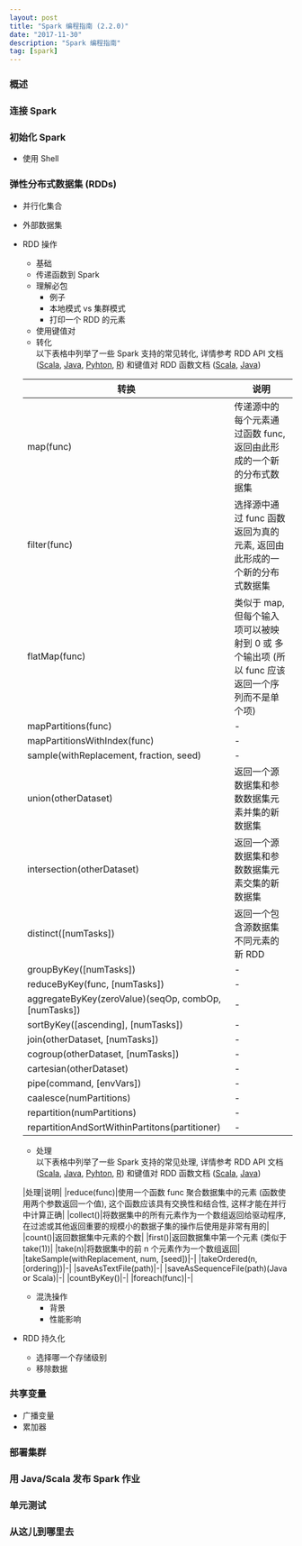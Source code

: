```yaml
---
layout: post
title: "Spark 编程指南 (2.2.0)"
date: "2017-11-30"
description: "Spark 编程指南"
tag: [spark]
---
```


### 概述
### 连接 Spark
### 初始化 Spark
- 使用 Shell
### 弹性分布式数据集 (RDDs)
- 并行化集合
- 外部数据集
- RDD 操作
  - 基础
  - 传递函数到 Spark
  - 理解必包
    - 例子
    - 本地模式 vs 集群模式
    - 打印一个 RDD 的元素
  - 使用键值对
  - 转化  
  以下表格中列举了一些 Spark 支持的常见转化, 详情参考 RDD API 文档 ([Scala](https://spark.apache.org/docs/latest/api/scala/index.html#org.apache.spark.rdd.RDD), [Java](https://spark.apache.org/docs/latest/api/java/index.html?org/apache/spark/api/java/JavaRDD.html), [Pyhton](https://spark.apache.org/docs/latest/api/python/pyspark.html#pyspark.RDD), [R](https://spark.apache.org/docs/latest/api/R/index.html)) 和键值对 RDD 函数文档 ([Scala](https://spark.apache.org/docs/latest/api/scala/index.html#org.apache.spark.rdd.PairRDDFunctions), [Java](https://spark.apache.org/docs/latest/api/java/index.html?org/apache/spark/api/java/JavaPairRDD.html))

  |转换|说明|
  |-|-|
  |map(func)|传递源中的每个元素通过函数 func, 返回由此形成的一个新的分布式数据集|
  |filter(func)|选择源中通过 func 函数返回为真的元素, 返回由此形成的一个新的分布式数据集|
  |flatMap(func)|类似于 map, 但每个输入项可以被映射到 0 或 多个输出项 (所以 func 应该返回一个序列而不是单个项)|
  |mapPartitions(func)|-|
  |mapPartitionsWithIndex(func)|-|
  |sample(withReplacement, fraction, seed)|-|
  |union(otherDataset)|返回一个源数据集和参数数据集元素并集的新数据集|
  |intersection(otherDataset)|返回一个源数据集和参数数据集元素交集的新数据集|
  |distinct([numTasks])|返回一个包含源数据集不同元素的新 RDD|
  |groupByKey([numTasks])|-|
  |reduceByKey(func, [numTasks])|-|
  |aggregateByKey(zeroValue)(seqOp, combOp, [numTasks])|-|
  |sortByKey([ascending], [numTasks])|-|
  |join(otherDataset, [numTasks])|-|
  |cogroup(otherDataset, [numTasks])|-|
  |cartesian(otherDataset)|-|
  |pipe(command, [envVars])|-|
  |caalesce(numPartitions)|-|
  |repartition(numPartitions)|-|
  |repartitionAndSortWithinPartitons(partitioner)|-|

  - 处理  
  以下表格中列举了一些 Spark 支持的常见处理, 详情参考 RDD API 文档 ([Scala](https://spark.apache.org/docs/latest/api/scala/index.html#org.apache.spark.rdd.RDD), [Java](https://spark.apache.org/docs/latest/api/java/index.html?org/apache/spark/api/java/JavaRDD.html), [Pyhton](https://spark.apache.org/docs/latest/api/python/pyspark.html#pyspark.RDD), [R](https://spark.apache.org/docs/latest/api/R/index.html)) 和键值对 RDD 函数文档 ([Scala](https://spark.apache.org/docs/latest/api/scala/index.html#org.apache.spark.rdd.PairRDDFunctions), [Java](https://spark.apache.org/docs/latest/api/java/index.html?org/apache/spark/api/java/JavaPairRDD.html))

  |处理|说明|
  |reduce(func)|使用一个函数 func 聚合数据集中的元素 (函数使用两个参数返回一个值), 这个函数应该具有交换性和结合性, 这样才能在并行中计算正确|
  |collect()|将数据集中的所有元素作为一个数组返回给驱动程序, 在过滤或其他返回重要的规模小的数据子集的操作后使用是非常有用的|
  |count()|返回数据集中元素的个数|
  |first()|返回数据集中第一个元素 (类似于 take(1))|
  |take(n)|将数据集中的前 n 个元素作为一个数组返回|
  |takeSample(withReplacement, num, [seed])|-|
  |takeOrdered(n, [ordering])|-|
  |saveAsTextFile(path)|-|
  |saveAsSequenceFile(path)(Java or Scala)|-|
  |countByKey()|-|
  |foreach(func)|-|

  - 混洗操作
    - 背景
    - 性能影响
- RDD 持久化
  - 选择哪一个存储级别
  - 移除数据
### 共享变量
- 广播变量
- 累加器
### 部署集群
### 用 Java/Scala 发布 Spark 作业
### 单元测试
### 从这儿到哪里去
